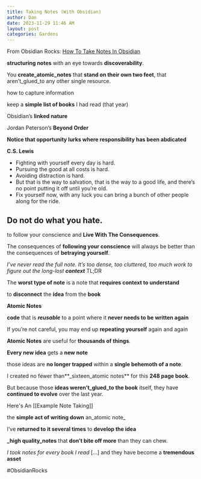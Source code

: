 ```yaml
---
title: Taking Notes (With Obsidian)
author: Dan
date: 2023-11-29 11:46 AM
layout: post
categories: Gardens
---
```

From Obsidian Rocks: [How To Take Notes In Obsidian](https://obsidian.rocks/how-to-take-book-notes-in-obsidian/)

**structuring notes** with an eye towards **discoverability**.

You **create_atomic_notes** that **stand on their own two feet**, that aren’t_glued_to any other single resource.

how to capture information

keep a **simple list of books** I had read (that year)

Obsidian’s **linked nature**

Jordan Peterson’s **Beyond Order**

**Notice that opportunity lurks where responsibility has been abdicated**

**C.S. Lewis**
- Fighting with yourself every day is hard.
- Pursuing the good at all costs is hard.
- Avoiding distraction is hard.
- But that is the way to salvation, that is the way to a good life, and
there’s no point putting it off until you’re old.
- Fix yourself now, with any luck you can bring a bunch of other people along for the ride.

## Do not do what you hate.

to follow your conscience and **Live With The Consequences**.

The consequences of **following your conscience** will always be better than the consequences of **betraying yourself**.

*I’ve never read the full note. It’s too dense, too cluttered, too much work to figure out the long-lost **context*** TL;DR

The **worst type of note** is a note that **requires context to understand**

to **disconnect** the **idea** from the **book**

**Atomic Notes**

**code** that is **_reusable_** to a point where it **never needs to be written again**

If you’re not careful, you may end up **repeating yourself** again and again

**Atomic Notes** are useful for **thousands of things**.

**Every new idea** gets a **new note**

those ideas are **no longer trapped** within a **single behemoth of a note**.

I created no fewer than**_sixteen_atomic notes** for this **248 page book**.

But because those **ideas weren’t_glued_to the book** itself, they have **continued to evolve** over the last year.

Here's An [[Example Note Taking]]

the **simple act of writing down** an_atomic note_

I’ve **returned to it several times** to **develop the idea**

**_high quality_notes** that **don’t bite off more** than they can chew.

*I took notes for every book I read* [...] and they have become a **tremendous asset**

#ObsidianRocks
